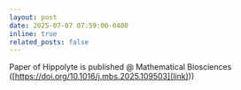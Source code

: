 ```yaml
---
layout: post
date: 2025-07-07 07:59:00-0400
inline: true
related_posts: false
---
```


Paper of Hippolyte is published @ Mathematical Biosciences ([https://doi.org/10.1016/j.mbs.2025.109503](link)))
